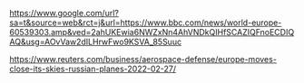https://www.google.com/url?sa=t&source=web&rct=j&url=https://www.bbc.com/news/world-europe-60539303.amp&ved=2ahUKEwia6NWZxNn4AhVNDkQIHfSCAZIQFnoECDIQAQ&usg=AOvVaw2dILHrwFwo9KSVA_85Suuc

https://www.reuters.com/business/aerospace-defense/europe-moves-close-its-skies-russian-planes-2022-02-27/

